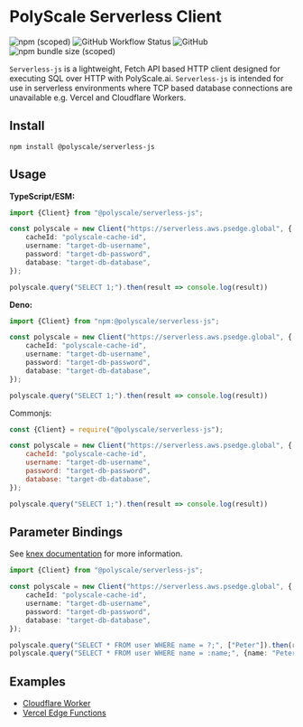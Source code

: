 # PolyScale Serverless Client

![npm (scoped)](https://img.shields.io/npm/v/@polyscale/serverless-js?color=%23b03348)
![GitHub Workflow Status](https://img.shields.io/github/actions/workflow/status/polyscale/serverless-js/publish.yml)
![GitHub](https://img.shields.io/github/license/polyscale/serverless-js)
![npm bundle size (scoped)](https://img.shields.io/bundlephobia/min/@polyscale/serverless-js)

`Serverless-js` is a lightweight, Fetch API based HTTP client designed for executing SQL over HTTP with PolyScale.ai. `Serverless-js` is intended for use in serverless environments where TCP based database connections are unavailable e.g. Vercel and Cloudflare Workers.

## Install

```
npm install @polyscale/serverless-js
```

## Usage

**TypeScript/ESM:**
```typescript
import {Client} from "@polyscale/serverless-js";

const polyscale = new Client("https://serverless.aws.psedge.global", {
    cacheId: "polyscale-cache-id",
    username: "target-db-username",
    password: "target-db-password",
    database: "target-db-database",
});

polyscale.query("SELECT 1;").then(result => console.log(result))
```

**Deno:**
```typescript
import {Client} from "npm:@polyscale/serverless-js";

const polyscale = new Client("https://serverless.aws.psedge.global", {
    cacheId: "polyscale-cache-id",
    username: "target-db-username",
    password: "target-db-password",
    database: "target-db-database",
});

polyscale.query("SELECT 1;").then(result => console.log(result))
```

Commonjs: 
```javascript
const {Client} = require("@polyscale/serverless-js");

const polyscale = new Client("https://serverless.aws.psedge.global", {
    cacheId: "polyscale-cache-id",
    username: "target-db-username",
    password: "target-db-password",
    database: "target-db-database",
});

polyscale.query("SELECT 1;").then(result => console.log(result))
```

## Parameter Bindings

See [knex documentation](https://knexjs.org/guide/raw.html#raw-parameter-binding) for more information.

```typescript
import {Client} from "@polyscale/serverless-js";

const polyscale = new Client("https://serverless.aws.psedge.global", {
    cacheId: "polyscale-cache-id",
    username: "target-db-username",
    password: "target-db-password",
    database: "target-db-database",
});

polyscale.query("SELECT * FROM user WHERE name = ?;", ["Peter"]).then(result => console.log(result))
polyscale.query("SELECT * FROM user WHERE name = :name;", {name: "Peter"}).then(result => console.log(result))
```

## Examples

* [Cloudflare Worker](./examples/cloudflare-worker/)
* [Vercel Edge Functions](./examples/vercel-next/)